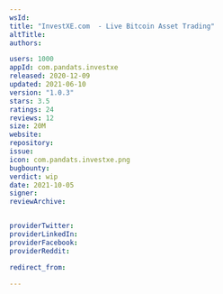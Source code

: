 ```yaml
---
wsId: 
title: "InvestXE.com  - Live Bitcoin Asset Trading"
altTitle: 
authors:

users: 1000
appId: com.pandats.investxe
released: 2020-12-09
updated: 2021-06-10
version: "1.0.3"
stars: 3.5
ratings: 24
reviews: 12
size: 20M
website: 
repository: 
issue: 
icon: com.pandats.investxe.png
bugbounty: 
verdict: wip
date: 2021-10-05
signer: 
reviewArchive:


providerTwitter: 
providerLinkedIn: 
providerFacebook: 
providerReddit: 

redirect_from:

---
```



